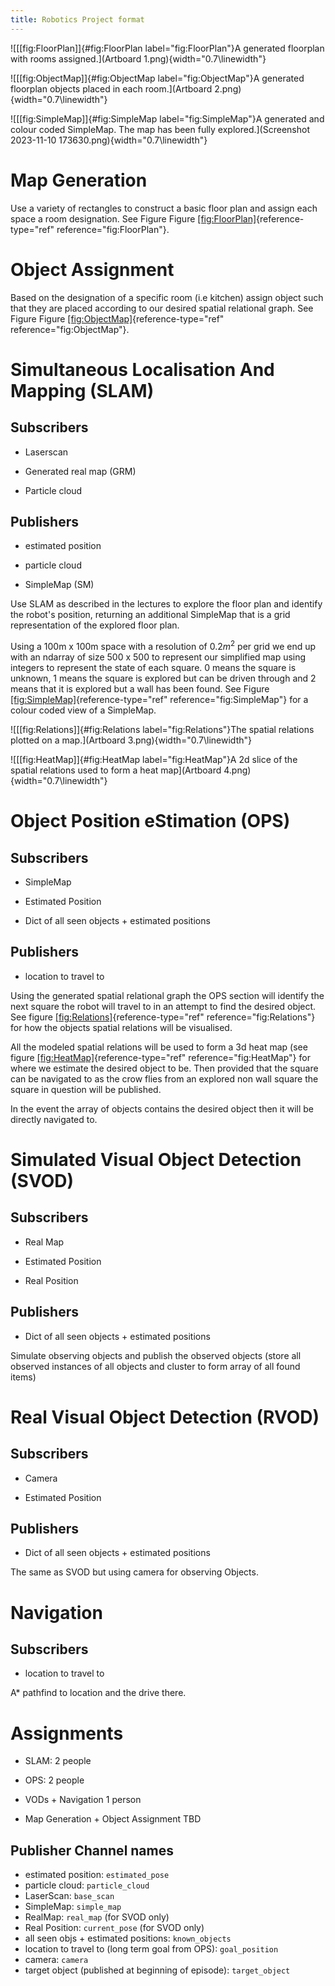 ```yaml
---
title: Robotics Project format
---
```


![[\[fig:FloorPlan\]]{#fig:FloorPlan label="fig:FloorPlan"}A generated
floorplan with rooms assigned.](Artboard 1.png){width="0.7\linewidth"}

![[\[fig:ObjectMap\]]{#fig:ObjectMap label="fig:ObjectMap"}A generated
floorplan objects placed in each
room.](Artboard 2.png){width="0.7\linewidth"}

![[\[fig:SimpleMap\]]{#fig:SimpleMap label="fig:SimpleMap"}A generated
and colour coded SimpleMap. The map has been fully
explored.](Screenshot 2023-11-10 173630.png){width="0.7\linewidth"}

Map Generation
==============

Use a variety of rectangles to construct a basic floor plan and assign
each space a room designation. See Figure Figure
[\[fig:FloorPlan\]](#fig:FloorPlan){reference-type="ref"
reference="fig:FloorPlan"}.

Object Assignment
=================

Based on the designation of a specific room (i.e kitchen) assign object
such that they are placed according to our desired spatial relational
graph. See Figure Figure
[\[fig:ObjectMap\]](#fig:ObjectMap){reference-type="ref"
reference="fig:ObjectMap"}.

Simultaneous Localisation And Mapping (SLAM)
============================================

Subscribers
-----------

-   Laserscan

-   Generated real map (GRM)

-   Particle cloud

Publishers
----------

-   estimated position

-   particle cloud

-   SimpleMap (SM)

Use SLAM as described in the lectures to explore the floor plan and
identify the robot's position, returning an additional SimpleMap that is
a grid representation of the explored floor plan.

Using a 100m x 100m space with a resolution of $0.2m^2$ per grid we end
up with an ndarray of size 500 x 500 to represent our simplified map
using integers to represent the state of each square. 0 means the square
is unknown, 1 means the square is explored but can be driven through and
2 means that it is explored but a wall has been found. See Figure
[\[fig:SimpleMap\]](#fig:SimpleMap){reference-type="ref"
reference="fig:SimpleMap"} for a colour coded view of a SimpleMap.

![[\[fig:Relations\]]{#fig:Relations label="fig:Relations"}The spatial
relations plotted on a map.](Artboard 3.png){width="0.7\linewidth"}

![[\[fig:HeatMap\]]{#fig:HeatMap label="fig:HeatMap"}A 2d slice of the
spatial relations used to form a heat
map](Artboard 4.png){width="0.7\linewidth"}

Object Position eStimation (OPS)
================================

Subscribers
-----------

-   SimpleMap

-   Estimated Position

-   Dict of all seen objects + estimated positions

Publishers
----------

-   location to travel to

Using the generated spatial relational graph the OPS section will
identify the next square the robot will travel to in an attempt to find
the desired object. See figure
[\[fig:Relations\]](#fig:Relations){reference-type="ref"
reference="fig:Relations"} for how the objects spatial relations will be
visualised.

All the modeled spatial relations will be used to form a 3d heat map
(see figure [\[fig:HeatMap\]](#fig:HeatMap){reference-type="ref"
reference="fig:HeatMap"} for where we estimate the desired object to be.
Then provided that the square can be navigated to as the crow flies from
an explored non wall square the square in question will be published.

In the event the array of objects contains the desired object then it
will be directly navigated to.

Simulated Visual Object Detection (SVOD)
========================================

Subscribers
-----------

-   Real Map

-   Estimated Position

-   Real Position

Publishers
----------

-   Dict of all seen objects + estimated positions

Simulate observing objects and publish the observed objects (store all
observed instances of all objects and cluster to form array of all found
items)

Real Visual Object Detection (RVOD)
===================================

Subscribers
-----------

-   Camera

-   Estimated Position

Publishers
----------

-   Dict of all seen objects + estimated positions

The same as SVOD but using camera for observing Objects.

Navigation
==========

Subscribers
-----------

-   location to travel to

A\* pathfind to location and the drive there.

Assignments
===========

-   SLAM: 2 people

-   OPS: 2 people

-   VODs + Navigation 1 person

-   Map Generation + Object Assignment TBD

## Publisher Channel names

- estimated position: `estimated_pose`
- particle cloud: `particle_cloud`
- LaserScan: `base_scan`
- SimpleMap: `simple_map`
- RealMap: `real_map` (for SVOD only)
- Real Position: `current_pose` (for SVOD only)
- all seen objs + estimated positions: `known_objects`
- location to travel to (long term goal from OPS): `goal_position`
- camera: `camera`
- target object (published at beginning of episode): `target_object`
